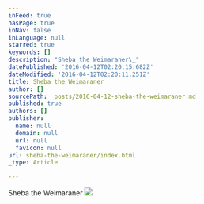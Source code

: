 ```yaml
---
inFeed: true
hasPage: true
inNav: false
inLanguage: null
starred: true
keywords: []
description: "Sheba the Weimaraner\_"
datePublished: '2016-04-12T02:20:15.682Z'
dateModified: '2016-04-12T02:20:11.251Z'
title: Sheba the Weimaraner
author: []
sourcePath: _posts/2016-04-12-sheba-the-weimaraner.md
published: true
authors: []
publisher:
  name: null
  domain: null
  url: null
  favicon: null
url: sheba-the-weimaraner/index.html
_type: Article

---
```

Sheba the Weimaraner ![](https://the-grid-user-content.s3-us-west-2.amazonaws.com/bd9273f4-4ba2-4e78-8cce-67e1ff07cc0b.jpg)